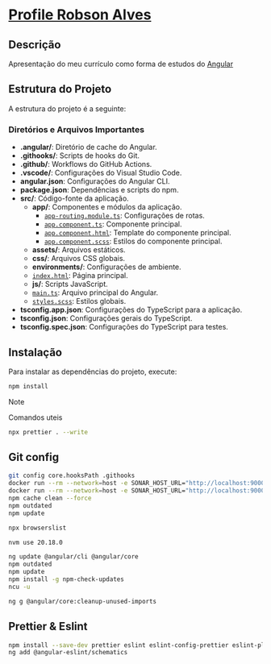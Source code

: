# [Profile Robson Alves][1]

## Descrição

Apresentação do meu currículo como forma de estudos do [Angular][2]

## Estrutura do Projeto

A estrutura do projeto é a seguinte:

### Diretórios e Arquivos Importantes

- **.angular/**: Diretório de cache do Angular.
- **.githooks/**: Scripts de hooks do Git.
- **.github/**: Workflows do GitHub Actions.
- **.vscode/**: Configurações do Visual Studio Code.
- **angular.json**: Configurações do Angular CLI.
- **package.json**: Dependências e scripts do npm.
- **src/**: Código-fonte da aplicação.
    - **app/**: Componentes e módulos da aplicação.
        - [`app-routing.module.ts`](src/app/app-routing.module.ts): Configurações de rotas.
        - [`app.component.ts`](src/app/app.component.ts): Componente principal.
        - [`app.component.html`](src/app/app.component.html): Template do componente principal.
        - [`app.component.scss`](src/app/app.component.scss): Estilos do componente principal.
    - **assets/**: Arquivos estáticos.
    - **css/**: Arquivos CSS globais.
    - **environments/**: Configurações de ambiente.
    - [`index.html`](src/index.html): Página principal.
    - **js/**: Scripts JavaScript.
    - [`main.ts`](src/main.ts): Arquivo principal do Angular.
    - [`styles.scss`](src/styles.scss): Estilos globais.
- **tsconfig.app.json**: Configurações do TypeScript para a aplicação.
- **tsconfig.json**: Configurações gerais do TypeScript.
- **tsconfig.spec.json**: Configurações do TypeScript para testes.

## Instalação

Para instalar as dependências do projeto, execute:

```sh
npm install
```

> [!NOTE]
> Comandos uteis
>
> ```bash
> npx prettier . --write
> ```

## Git config

```bash
git config core.hooksPath .githooks
docker run --rm --network=host -e SONAR_HOST_URL="http://localhost:9000/"  -v "C:\workspace\Robson\languages\angular\robsonalvesdevbr-angular:/usr/src" sonarsource/sonar-scanner-cli
docker run --rm --network=host -e SONAR_HOST_URL="http://localhost:9000/"  -v "C:\workspace\Robson\languages\angular\robsonalvesdevbr-angular:/usr/src" sonarsource/sonar-scanner-cli -D"sonar.projectKey=robsonalvesdevbr-angular" -D"sonar.sources=." -D"sonar.host.url=http://localhost:9000" -D"sonar.token=sqp_16a2fa3d4594f20c5758741c74413cb92243dac6"
npm cache clean --force
npm outdated
npm update

npx browserslist

nvm use 20.18.0

ng update @angular/cli @angular/core
npm outdated
npm update
npm install -g npm-check-updates
ncu -u

ng g @angular/core:cleanup-unused-imports

```

## Prettier & Eslint

```bash
npm install --save-dev prettier eslint eslint-config-prettier eslint-plugin-prettier
ng add @angular-eslint/schematics
```

[1]: https://www.robsonalves.dev.br 'Arquiteto de software - Robson Alves<robson.curitibapr@gmail.com>'
[2]: https://angular.dev 'Angular'
